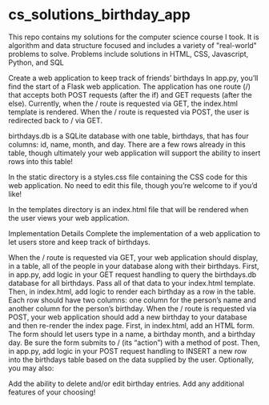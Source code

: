 # cs_solutions_birthday_app

This repo contains my solutions for the computer science course I took.
It is algorithm and data structure focused and includes a variety of "real-world"
problems to solve.
Problems include solutions in HTML, CSS, Javascript, Python, and SQL

Create a web application to keep track of friends’ birthdays
In app.py, you’ll find the start of a Flask web application. The application has one route (/) that accepts both POST requests (after the if) and GET requests (after the else). Currently, when the / route is requested via GET, the index.html template is rendered. When the / route is requested via POST, the user is redirected back to / via GET.

birthdays.db is a SQLite database with one table, birthdays, that has four columns: id, name, month, and day. There are a few rows already in this table, though ultimately your web application will support the ability to insert rows into this table!

In the static directory is a styles.css file containing the CSS code for this web application. No need to edit this file, though you’re welcome to if you’d like!

In the templates directory is an index.html file that will be rendered when the user views your web application.

Implementation Details
Complete the implementation of a web application to let users store and keep track of birthdays.

When the / route is requested via GET, your web application should display, in a table, all of the people in your database along with their birthdays.
First, in app.py, add logic in your GET request handling to query the birthdays.db database for all birthdays. Pass all of that data to your index.html template.
Then, in index.html, add logic to render each birthday as a row in the table. Each row should have two columns: one column for the person’s name and another column for the person’s birthday.
When the / route is requested via POST, your web application should add a new birthday to your database and then re-render the index page.
First, in index.html, add an HTML form. The form should let users type in a name, a birthday month, and a birthday day. Be sure the form submits to / (its “action”) with a method of post.
Then, in app.py, add logic in your POST request handling to INSERT a new row into the birthdays table based on the data supplied by the user.
Optionally, you may also:

Add the ability to delete and/or edit birthday entries.
Add any additional features of your choosing!
